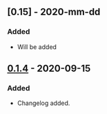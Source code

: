 
## [0.15] - 2020-mm-dd
### Added
- Will be added

## [0.1.4] - 2020-09-15
### Added
- Changelog added.

[Unreleased]: https://github.com/Anilsenay/rearkdown/commits/master
[0.1.4]: https://github.com/Anilsenay/rearkdown/releases/tag/0.1.4
